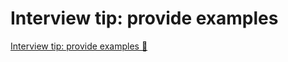 # Interview tip: provide examples

[Interview tip: provide examples 🔗](https://1drv.ms/b/c/526c45566c8c239a/EWDx_CJltB5FmQiyrhyEvW8B71CeE8Jlk0PQ2qnlWUq8_g?e=C3fEa8)
